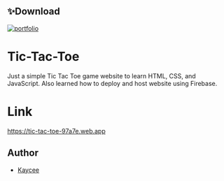 ## ✨Download
[![portfolio](https://img.shields.io/badge/Source_Code-000?style=for-the-badge&logo=github&logoColor=white)](https://github.com/kc-aquino/Tic-Tac-Toe)

# Tic-Tac-Toe
Just a simple Tic Tac Toe game website to learn HTML, CSS, and JavaScript. 
Also learned how to deploy and host website using Firebase.

# Link
https://tic-tac-toe-97a7e.web.app

## Author
- [Kaycee](https://www.github.com/kc-aquino)
